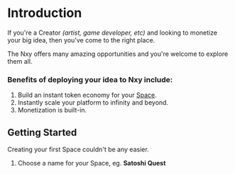 # Introduction

If you're a Creator _(artist, game developer, etc)_ and looking to monetize your big idea, then you've come to the right place.

The Nxy offers many amazing opportunities and you're welcome to explore them all.

### Benefits of deploying your idea to Nxy include:

1. Build an instant token economy for your [Space](spaces).
2. Instantly scale your platform to infinity and beyond.
3. Monetization is built-in.


## Getting Started

Creating your first Space couldn't be any easier.

1. Choose a name for your Space, eg. __Satoshi Quest__
